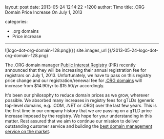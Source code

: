 layout: post
date: 2013-05-24 12:14:22 +1200
author: Timo
title: .ORG Domain Price Increase On July 1, 2013

categories:
  - .org domains
  - Price increase

----

![logo-dot-org-domain-128.png]({{ site.images_url }}/2013-05-24-logo-dot-org-domain-128.png)

The .ORG domain manager [Public Interest Registry](http://pir.org) (PIR) recently announced that they will be increasing their annual registration fee for registrars on July 1, 2013. Unfortunately, we have to pass on this registry price change and our registration/renewal fee for [.ORG domains](https://iwantmyname.com/domains/org-domain-name-registration-for-organisation) will increase from $14.90/yr to $15.50/yr accordingly.

It's been our philosophy to reduce domain prices as we grow, wherever possible. We absorbed many increases in registry fees for gTLDs (generic top-level domains, e.g. .COM, .NET or .ORG) over the last few years. This is the first time in our company history that we are passing on a gTLD price increase imposed by the registry. We hope for your understanding in this matter. Rest assured that we aim to continue our mission to deliver outstanding customer service and building the [best domain management service on the market](https://iwantmyname.com).
